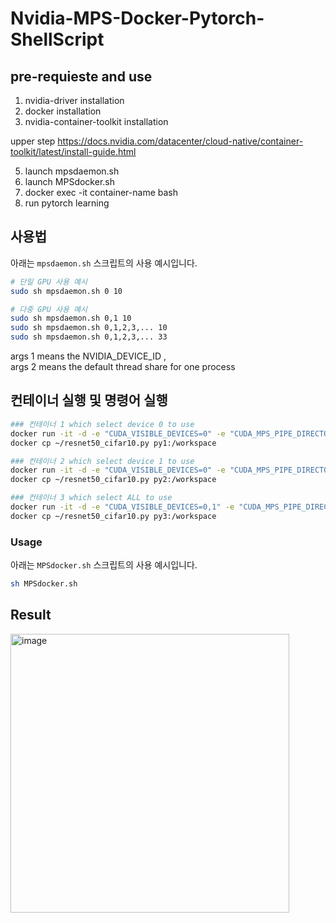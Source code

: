 # Nvidia-MPS-Docker-Pytorch-ShellScript

## pre-requieste and use

1. nvidia-driver installation
2. docker installation
3. nvidia-container-toolkit installation

upper step https://docs.nvidia.com/datacenter/cloud-native/container-toolkit/latest/install-guide.html 
  
5. launch mpsdaemon.sh
6. launch MPSdocker.sh
7. docker exec -it container-name bash
8. run pytorch learning

## 사용법

아래는 `mpsdaemon.sh` 스크립트의 사용 예시입니다.

```bash
# 단일 GPU 사용 예시
sudo sh mpsdaemon.sh 0 10

# 다중 GPU 사용 예시
sudo sh mpsdaemon.sh 0,1 10
sudo sh mpsdaemon.sh 0,1,2,3,... 10
sudo sh mpsdaemon.sh 0,1,2,3,... 33
```

args 1 means the NVIDIA_DEVICE_ID , <br>
args 2 means the default thread share for one process


## 컨테이너 실행 및 명령어 실행

```bash
### 컨테이너 1 which select device 0 to use
docker run -it -d -e "CUDA_VISIBLE_DEVICES=0" -e "CUDA_MPS_PIPE_DIRECTORY=/tmp/nvidia-mps" -e "CUDA_MPS_LOG_DIRECTORY=/tmp/nvidia-log" --name py1 --gpus '"device=0"' -v /tmp/nvidia-mps:/tmp/nvidia-mps --ipc=host pytorch/pytorch:2.0.1-cuda11.7-cudnn8-runtime
docker cp ~/resnet50_cifar10.py py1:/workspace

### 컨테이너 2 which select device 1 to use
docker run -it -d -e "CUDA_VISIBLE_DEVICES=0" -e "CUDA_MPS_PIPE_DIRECTORY=/tmp/nvidia-mps" -e "CUDA_MPS_LOG_DIRECTORY=/tmp/nvidia-log" --name py2 --gpus '"device=1"' -v /tmp/nvidia-mps:/tmp/nvidia-mps --ipc=host pytorch/pytorch:2.0.1-cuda11.7-cudnn8-runtime
docker cp ~/resnet50_cifar10.py py2:/workspace

### 컨테이너 3 which select ALL to use
docker run -it -d -e "CUDA_VISIBLE_DEVICES=0,1" -e "CUDA_MPS_PIPE_DIRECTORY=/tmp/nvidia-mps" -e "CUDA_MPS_LOG_DIRECTORY=/tmp/nvidia-log" --name py3 --gpus all -v /tmp/nvidia-mps:/tmp/nvidia-mps --ipc=host pytorch/pytorch:2.0.1-cuda11.7-cudnn8-runtime
docker cp ~/resnet50_cifar10.py py3:/workspace
```
### Usage

아래는 `MPSdocker.sh` 스크립트의 사용 예시입니다.

```bash
sh MPSdocker.sh
```

## Result

<img width="446" alt="image" src="https://github.com/emptyinteger/Nvidia-MPS-Docker-Pytorch-ShellScript/assets/92441821/2fbb5ffe-e59a-4b94-a286-d7a3f59374a5">
